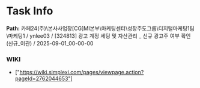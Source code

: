 # Task Info

**Path:** 카페24(주)\본사사업장\[CG]MI본부\마케팅센터\성장주도그룹\디지털마케팅1팀\마케팅1 / ynlee03 / [324813] 광고 계정 세팅 및 자산관리 _ 신규 광고주 여부 확인(신규_이관) / 2025-09-01_00-00-00

### WIKI
- ["https://wiki.simplexi.com/pages/viewpage.action?pageId=2762044653"]

